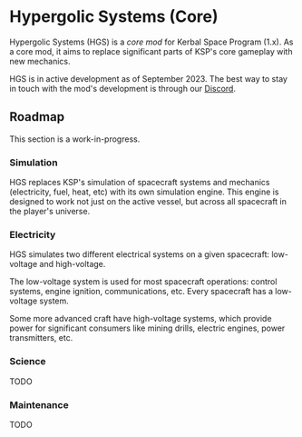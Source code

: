 # Hypergolic Systems (Core)

Hypergolic Systems (HGS) is a _core mod_ for Kerbal Space Program (1.x). As a core mod, it aims to replace significant parts of KSP's core gameplay with new mechanics.

HGS is in active development as of September 2023. The best way to stay in touch with the mod's development is through our [Discord](https://discord.gg/gfz3pSJM).

## Roadmap

This section is a work-in-progress.

### Simulation

HGS replaces KSP's simulation of spacecraft systems and mechanics (electricity, fuel, heat, etc) with its own simulation engine. This engine is designed to work not just on the active vessel, but across all spacecraft in the player's universe.

### Electricity

HGS simulates two different electrical systems on a given spacecraft: low-voltage and high-voltage.

The low-voltage system is used for most spacecraft operations: control systems, engine ignition, communications, etc. Every spacecraft has a low-voltage system.

Some more advanced craft have high-voltage systems, which provide power for significant consumers like mining drills, electric engines, power transmitters, etc.

### Science

TODO

### Maintenance

TODO